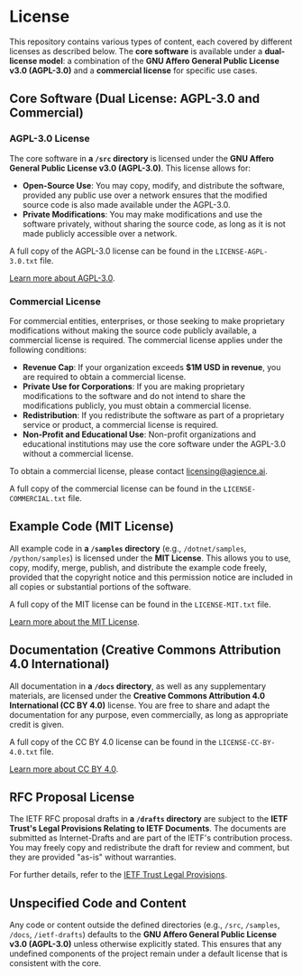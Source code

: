 # License

This repository contains various types of content, each covered by different licenses as described below. The **core software** is available under a **dual-license model**: a combination of the **GNU Affero General Public License v3.0 (AGPL-3.0)** and a **commercial license** for specific use cases.

## Core Software (Dual License: AGPL-3.0 and Commercial)

### AGPL-3.0 License

The core software in **a `/src` directory** is licensed under the **GNU Affero General Public License v3.0 (AGPL-3.0)**. This license allows for:

- **Open-Source Use**: You may copy, modify, and distribute the software, provided any public use over a network ensures that the modified source code is also made available under the AGPL-3.0.
- **Private Modifications**: You may make modifications and use the software privately, without sharing the source code, as long as it is not made publicly accessible over a network.

A full copy of the AGPL-3.0 license can be found in the `LICENSE-AGPL-3.0.txt` file.

[Learn more about AGPL-3.0](https://www.gnu.org/licenses/agpl-3.0.html).

### Commercial License

For commercial entities, enterprises, or those seeking to make proprietary modifications without making the source code publicly available, a commercial license is required. The commercial license applies under the following conditions:

- **Revenue Cap**: If your organization exceeds **$1M USD in revenue**, you are required to obtain a commercial license.
- **Private Use for Corporations**: If you are making proprietary modifications to the software and do not intend to share the modifications publicly, you must obtain a commercial license.
- **Redistribution**: If you redistribute the software as part of a proprietary service or product, a commercial license is required.
- **Non-Profit and Educational Use**: Non-profit organizations and educational institutions may use the core software under the AGPL-3.0 without a commercial license.

To obtain a commercial license, please contact licensing@agience.ai.

A full copy of the commercial license can be found in the `LICENSE-COMMERCIAL.txt` file.

## Example Code (MIT License)

All example code in **a `/samples` directory** (e.g., `/dotnet/samples`, `/python/samples`) is licensed under the **MIT License**. This allows you to use, copy, modify, merge, publish, and distribute the example code freely, provided that the copyright notice and this permission notice are included in all copies or substantial portions of the software.

A full copy of the MIT license can be found in the `LICENSE-MIT.txt` file.

[Learn more about the MIT License](https://opensource.org/licenses/MIT).

## Documentation (Creative Commons Attribution 4.0 International)

All documentation in **a `/docs` directory**, as well as any supplementary materials, are licensed under the **Creative Commons Attribution 4.0 International (CC BY 4.0)** license. You are free to share and adapt the documentation for any purpose, even commercially, as long as appropriate credit is given.

A full copy of the CC BY 4.0 license can be found in the `LICENSE-CC-BY-4.0.txt` file.

[Learn more about CC BY 4.0](https://creativecommons.org/licenses/by/4.0/).

## RFC Proposal License

The IETF RFC proposal drafts in **a `/drafts` directory** are subject to the **IETF Trust's Legal Provisions Relating to IETF Documents**. The documents are submitted as Internet-Drafts and are part of the IETF's contribution process. You may freely copy and redistribute the draft for review and comment, but they are provided "as-is" without warranties.

For further details, refer to the [IETF Trust Legal Provisions](https://trustee.ietf.org/license-info/).

## Unspecified Code and Content

Any code or content outside the defined directories (e.g., `/src`, `/samples`, `/docs`, `/ietf-drafts`) defaults to the **GNU Affero General Public License v3.0 (AGPL-3.0)** unless otherwise explicitly stated. This ensures that any undefined components of the project remain under a default license that is consistent with the core.